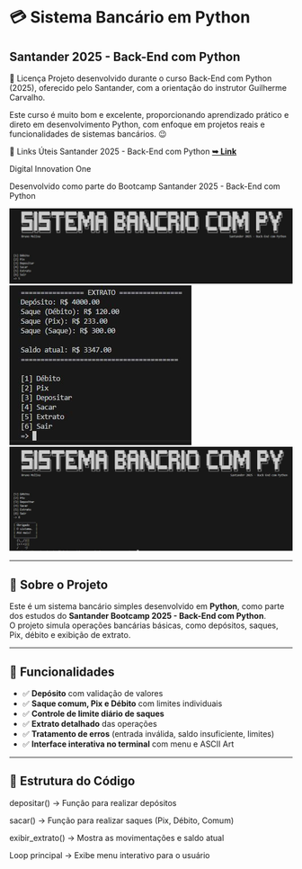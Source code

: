 

# 💳 Sistema Bancário em Python


   
## Santander 2025 - Back-End com Python 
📄 Licença
Projeto desenvolvido durante o curso Back-End com Python (2025), oferecido pelo Santander, com a orientação do instrutor Guilherme Carvalho.

Este curso é muito bom e excelente, proporcionando aprendizado prático e direto em desenvolvimento Python, com enfoque em projetos reais e funcionalidades de sistemas bancários. 😉

🔗 Links Úteis
Santander 2025 - Back-End com Python <a href="https://web.dio.me/track/santander-2025-python-back-end"><strong>➥ Link </strong></a>

Digital Innovation One

Desenvolvido como parte do Bootcamp Santander 2025 - Back-End com Python




![Banner 1](banner1.JPG)
![Banner 2](banner2.JPG)
![Banner 3](banner3.JPG)



---

## 📌 Sobre o Projeto
Este é um sistema bancário simples desenvolvido em **Python**, como parte dos estudos do **Santander Bootcamp 2025 - Back-End com Python**.  
O projeto simula operações bancárias básicas, como depósitos, saques, Pix, débito e exibição de extrato.

---

## 🚀 Funcionalidades
- ✅ **Depósito** com validação de valores  
- ✅ **Saque comum, Pix e Débito** com limites individuais  
- ✅ **Controle de limite diário de saques**  
- ✅ **Extrato detalhado** das operações  
- ✅ **Tratamento de erros** (entrada inválida, saldo insuficiente, limites)  
- ✅ **Interface interativa no terminal** com menu e ASCII Art  

---

## 📂 Estrutura do Código

depositar() → Função para realizar depósitos

sacar() → Função para realizar saques (Pix, Débito, Comum)

exibir_extrato() → Mostra as movimentações e saldo atual

Loop principal → Exibe menu interativo para o usuário
